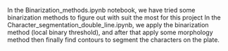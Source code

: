 In the Binarization_methods.ipynb notebook, we have tried some binarization methods to figure out with suit the most for this project
In the Character_segmentation_double_line.ipynb, we apply the binarization method (local binary threshold), and after that apply some morphology method then finally find contours to segment the characters on the plate.
